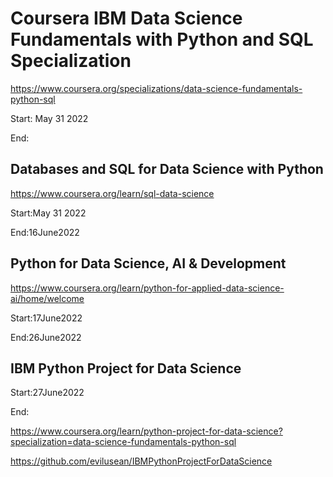 # Coursera IBM Data Science Fundamentals with Python and SQL Specialization

https://www.coursera.org/specializations/data-science-fundamentals-python-sql

Start: May 31 2022

End:

## Databases and SQL for Data Science with Python

https://www.coursera.org/learn/sql-data-science

Start:May 31 2022

End:16June2022

## Python for Data Science, AI & Development

https://www.coursera.org/learn/python-for-applied-data-science-ai/home/welcome

Start:17June2022

End:26June2022

## IBM Python Project for Data Science

Start:27June2022

End:

https://www.coursera.org/learn/python-project-for-data-science?specialization=data-science-fundamentals-python-sql

https://github.com/evilusean/IBMPythonProjectForDataScience

